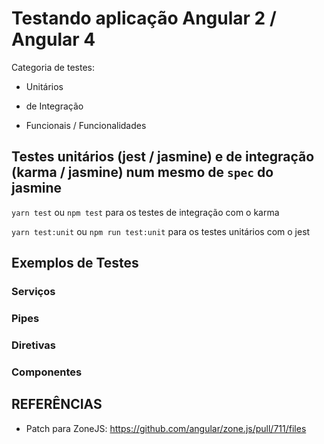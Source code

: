 # Testando aplicação Angular 2 / Angular 4


Categoria de testes:

- Unitários

- de Integração

- Funcionais / Funcionalidades


## Testes unitários (jest / jasmine) e de integração (karma / jasmine) num mesmo de `spec` do jasmine

`yarn test` ou `npm test` para os testes de integração com o karma

`yarn test:unit` ou `npm run test:unit` para os testes unitários com o jest


## Exemplos de Testes

### Serviços

### Pipes

### Diretivas

### Componentes


## REFERÊNCIAS

- Patch para ZoneJS: https://github.com/angular/zone.js/pull/711/files

